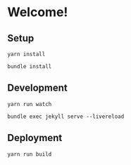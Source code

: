 # Welcome!

## Setup
```
yarn install
```

```
bundle install
```

## Development

```
yarn run watch
```

```
bundle exec jekyll serve --livereload
```

## Deployment
```
yarn run build
```
